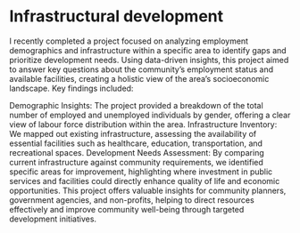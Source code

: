 #  Infrastructural development
I recently completed a project focused on analyzing employment demographics and infrastructure within a specific area to identify gaps and prioritize development needs. Using data-driven insights, this project aimed to answer key questions about the community’s employment status and available facilities, creating a holistic view of the area’s socioeconomic landscape.
Key findings included:

Demographic Insights: The project provided a breakdown of the total number of employed and unemployed individuals by gender, offering a clear view of labour force distribution within the area.
Infrastructure Inventory: We mapped out existing infrastructure, assessing the availability of essential facilities such as healthcare, education, transportation, and recreational spaces.
Development Needs Assessment: By comparing current infrastructure against community requirements, we identified specific areas for improvement, highlighting where investment in public services and facilities could directly enhance quality of life and economic opportunities.
This project offers valuable insights for community planners, government agencies, and non-profits, helping to direct resources effectively and improve community well-being through targeted development initiatives.
